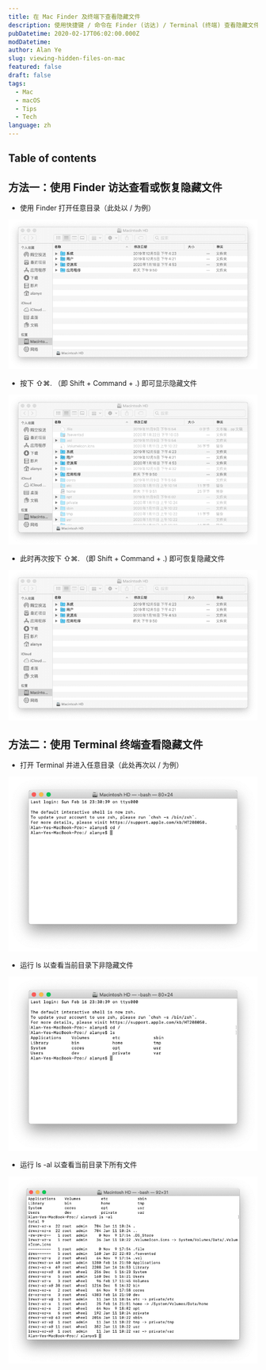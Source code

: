 ```yaml
---
title: 在 Mac Finder 及终端下查看隐藏文件
description: 使用快捷键 / 命令在 Finder (访达) / Terminal (终端) 查看隐藏文件
pubDatetime: 2020-02-17T06:02:00.000Z
modDatetime:
author: Alan Ye
slug: viewing-hidden-files-on-mac
featured: false
draft: false
tags:
  - Mac
  - macOS
  - Tips
  - Tech
language: zh
---
```


## Table of contents

## 方法一：使用 Finder 访达查看或恢复隐藏文件

- 使用 Finder 打开任意目录（此处以 / 为例）

![finder-hide-1.png](../../assets/images/viewing-hidden-files-on-mac/finder-hide-1.png)

- 按下 ⇧⌘. （即 Shift + Command + .) 即可显示隐藏文件

![finder-unhide-1.png](../../assets/images/viewing-hidden-files-on-mac/finder-unhide-1.png)

- 此时再次按下 ⇧⌘. （即 Shift + Command + .) 即可恢复隐藏文件

![finder-hide-1.png](../../assets/images/viewing-hidden-files-on-mac/finder-hide-1.png)

## 方法二：使用 Terminal 终端查看隐藏文件

- 打开 Terminal 并进入任意目录（此处再次以 / 为例）

![terminal-1.png](../../assets/images/viewing-hidden-files-on-mac/terminal-1.png)

- 运行 ls 以查看当前目录下非隐藏文件

![terminal-hide-1.png](../../assets/images/viewing-hidden-files-on-mac/terminal-hide-1.png)

- 运行 ls -al 以查看当前目录下所有文件

![terminal-unhide-1.png](../../assets/images/viewing-hidden-files-on-mac/terminal-unhide-1.png)
